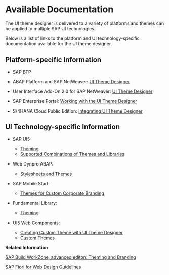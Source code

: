 <!-- copy1c29dbe9796849c5b08b84406bb8fa6e -->

# Available Documentation

The UI theme designer is delivered to a variety of platforms and themes can be applied to multiple SAP UI technologies.

Below is a list of links to the platform and UI technology-specific documentation available for the UI theme designer.



<a name="copy1c29dbe9796849c5b08b84406bb8fa6e__section_kwh_mgx_m2c"/>

## Platform-specific Information

-   SAP BTP

-   ABAP Platform and SAP NetWeaver: [UI Theme Designer](https://help.sap.com/docs/ABAP_PLATFORM_NEW/7b10839d7f5f45b4b2a1a96fc95fd9bb/da5decc9979944fa8dccaa04aa88594a.html?version=202310.latest)

-   User Interface Add-On 2.0 for SAP NetWeaver: [UI Theme Designer](https://help.sap.com/docs/UI_ADD-ON_FOR_SAP_NETWEAVER_20/3b63028937934758a0ee73b54c3fc0c3/a118094264684230bb6510045b5b5b7c.html)

-   SAP Enterprise Portal: [Working with the UI Theme Designer](https://help.sap.com/docs/SAP_NETWEAVER_731/f2f3f4b4543a4803b9023e8c31f1e72a/8ea763272dcd4b4ba6ea347050b1f3fc.html)

-   S/4HANA Cloud Public Edition: [Integrating UI Theme Designer](https://help.sap.com/docs/SAP_S4HANA_CLOUD/0f69f8fb28ac4bf48d2b57b9637e81fa/643199014a4e4d6f9535cd6a9af5af8c.html?version=2502.VAL)




<a name="copy1c29dbe9796849c5b08b84406bb8fa6e__section_ynh_mhx_m2c"/>

## UI Technology-specific Information

-   SAP UI5
    -   [Theming](https://sapui5nightly.int.sap.eu2.hana.ondemand.com/sapui5-sdk-internal/#/topic/497c27a8ee26426faacd2b8a1751794a)
    -   [Supported Combinations of Themes and Libraries](https://sapui5nightly.int.sap.eu2.hana.ondemand.com/sapui5-sdk-internal/#/topic/38ff8c27b022475a92b591bcf6262551)

-   Web Dynpro ABAP:
    -   [Stylesheets and Themes](https://help.sap.com/docs/SUPPORT_CONTENT/wdabap/3362186816.html)

-   SAP Mobile Start:
    -   [Themes for Custom Corporate Branding](https://help.sap.com/docs/mobile-start/mobile-start-administration-guide/themes-for-custom-corporate-branding-overview)

-   Fundamental Library:
    -   [Theming](https://sap.github.io/fundamental-styles/?path=/docs/docs-introduction--docs)

-   UI5 Web Components:
    -   [Creating Custom Theme with UI Theme Designer](https://sap.github.io/ui5-webcomponents/docs/advanced/theming/)
    -   [Custom Themes](https://sap.github.io/ui5-webcomponents/docs/advanced/theming-part2/)


**Related Information**  


[SAP Build WorkZone, advanced editon: Theming and Branding](https://help.sap.com/docs/build-work-zone-advanced-edition/sap-build-work-zone-advanced-edition/theming-branding-5a791b3333f94301b58831c7f06a0052)

[SAP Fiori for Web Design Guidelines](https://experience.sap.com/fiori-design-web/)

